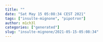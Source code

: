 ```yaml
---
title: ""
date: "Sat May 15 05:08:34 CEST 2021"
tags: ["insulte-mignone", "pipotron"]
author: m1ch3l
categories: ["generated"]
slug: "insulte-mignone/2021-05-15-05:08:34"
---
```



